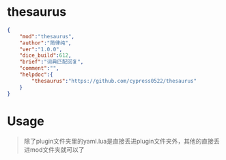 # thesaurus
```json
{
    "mod":"thesaurus",
    "author":"简律纯",
    "ver":"1.0.0",
    "dice_build":612,
    "brief":"词典匹配回复",
    "comment":"",
    "helpdoc":{
        "thesaurus":"https://github.com/cypress0522/thesaurus"
    }
}
```

# Usage

> 除了plugin文件夹里的yaml.lua是直接丢进plugin文件夹外，其他的直接丢进mod文件夹就可以了